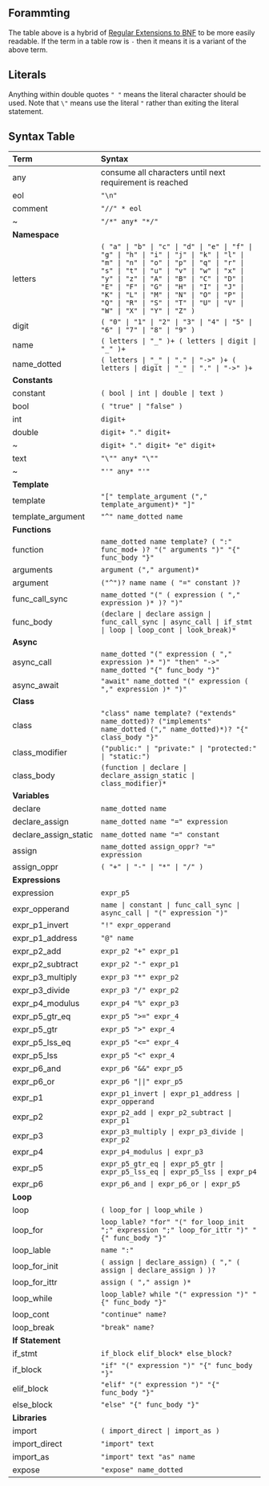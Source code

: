 ## Forammting
The table above is a hybrid of [Regular Extensions to BNF](http://matt.might.net/articles/grammars-bnf-ebnf/) to be more easily readable. If the term in a table row is ``-`` then it means it is a variant of the above term.

## Literals
Anything within double quotes ``" "`` means the literal character should be used. Note that ``\"`` means use the literal ``"`` rather than exiting the literal statement.


## Syntax Table
| Term | Syntax |
|:-|:-|
any | consume all characters until next requirement is reached
eol | ```"\n"```
comment | ```"//" * eol```
~ | ```"/*" any* "*/"```
**Namespace** | 
letters | ```( "a" \| "b" \| "c" \| "d" \| "e" \| "f" \| "g" \| "h" \| "i" \| "j" \| "k" \| "l" \| "m" \| "n" \| "o" \| "p" \| "q" \| "r" \| "s" \| "t" \| "u" \| "v" \| "w" \| "x" \| "y" \| "z" \| "A" \| "B" \| "C" \| "D" \| "E" \| "F" \| "G" \| "H" \| "I" \| "J" \| "K" \| "L" \| "M" \| "N" \| "O" \| "P" \| "Q" \| "R" \| "S" \| "T" \| "U" \| "V" \| "W" \| "X" \| "Y" \| "Z" )```
digit | ```( "0" \| "1" \| "2" \| "3" \| "4" \| "5" \| "6" \| "7" \| "8" \| "9" )```
name | ```( letters \| "_" )+ ( letters \| digit \| "_" )+ ```
name_dotted | ```( letters \| "_" \| "." \| "->" )+ ( letters \| digit \| "_" \| "." \| "->" )+```
**Constants** | 
constant | ```( bool \| int \| double \| text )```
bool | ```( "true" \| "false" )```
int | ```digit+```
double | ```digit+ "." digit+```
~ | ```digit+ "." digit+ "e" digit+```
text | ```"\"" any* "\""```
~ | ```"'" any* "'"```
**Template** |
template | ```"[" template_argument ("," template_argument)* "]"``` 
template_argument | ```"^" name_dotted name```
**Functions** | 
function | ```name_dotted name template? ( ":" func_mod+ )? "(" arguments ")" "{" func_body "}"```
arguments | ```argument ("," argument)*```
argument | ```("^")? name name ( "=" constant )?```
func_call_sync | ```name_dotted "(" ( expression ( "," expression )* )? ")" ```
func_body | ```(declare \| declare assign \| func_call_sync \| async_call \| if_stmt \| loop \| loop_cont \| look_break)*```
**Async** | 
async_call | ```name_dotted "(" expression ( "," expression )* ")" "then" "->" name_dotted "{" func_body "}"```
async_await | ```"await" name_dotted "(" expression ( "," expression )* ")"```
**Class** |
class | ```"class" name template? ("extends" name_dotted)? ("implements" name_dotted ("," name_dotted)*)? "{" class_body "}"```
class_modifier | ```("public:" \| "private:" \| "protected:" \| "static:")```
class_body | ```(function \| declare \| declare_assign_static \| class_modifier)*```
**Variables** |
declare | ```name_dotted name```
declare_assign | ```name_dotted name "=" expression```
declare_assign_static | ```name_dotted name "=" constant```
assign | ```name_dotted assign_oppr? "=" expression```
assign_oppr | ```( "+" \| "-" \| "*" \| "/" )```
**Expressions** |
expression | ```expr_p5```
expr_opperand | ```name \| constant \| func_call_sync \| async_call \| "(" expression ")"```
expr_p1_invert | ```"!" expr_opperand```
expr_p1_address | ```"@" name```
expr_p2_add | ```expr_p2 "+" expr_p1```
expr_p2_subtract | ```expr_p2 "-" expr_p1```
expr_p3_multiply | ```expr_p3 "*" expr_p2```
expr_p3_divide | ```expr_p3 "/" expr_p2```
expr_p4_modulus | ```expr_p4 "%" expr_p3```
expr_p5_gtr_eq | ```expr_p5 ">=" expr_4```
expr_p5_gtr | ```expr_p5 ">" expr_4```
expr_p5_lss_eq | ```expr_p5 "<=" expr_4```
expr_p5_lss | ```expr_p5 "<" expr_4```
expr_p6_and | ```expr_p6 "&&" expr_p5```
expr_p6_or | ```expr_p6 "\|\|" expr_p5```
expr_p1 | ```expr_p1_invert \| expr_p1_address \| expr_opperand ```
expr_p2 | ```expr_p2_add \| expr_p2_subtract \| expr_p1```
expr_p3 | ```expr_p3_multiply \| expr_p3_divide \| expr_p2```
expr_p4 | ```expr_p4_modulus \| expr_p3```
expr_p5 | ```expr_p5_gtr_eq \| expr_p5_gtr \| expr_p5_lss_eq \| expr_p5_lss \| expr_p4```
expr_p6 | ```expr_p6_and \| expr_p6_or \| expr_p5```
**Loop** |
loop | ```( loop_for \| loop_while )```
loop_for | ```loop_lable? "for" "(" for_loop_init ";" expression ";" loop_for_ittr ")" "{" func_body "}"```
loop_lable | ```name ":"```
loop_for_init | ```( assign \| declare_assign) ( "," ( assign \| declare_assign ) )?```
loop_for_ittr | ```assign ( "," assign )*```
loop_while | ```loop_lable? while "(" expression ")" "{" func_body "}"```
loop_cont | ```"continue" name?```
loop_break | ```"break" name?```
**If Statement** |
if_stmt | ```if_block elif_block* else_block?```
if_block | ```"if" "(" expression ")" "{" func_body "}"```
elif_block | ```"elif" "(" expression ")" "{" func_body "}"```
else_block | ```"else" "{" func_body "}"```
**Libraries** |
import | ```( import_direct \| import_as )```
import_direct | ```"import" text```
import_as | ```"import" text "as" name```
expose | ```"expose" name_dotted```
